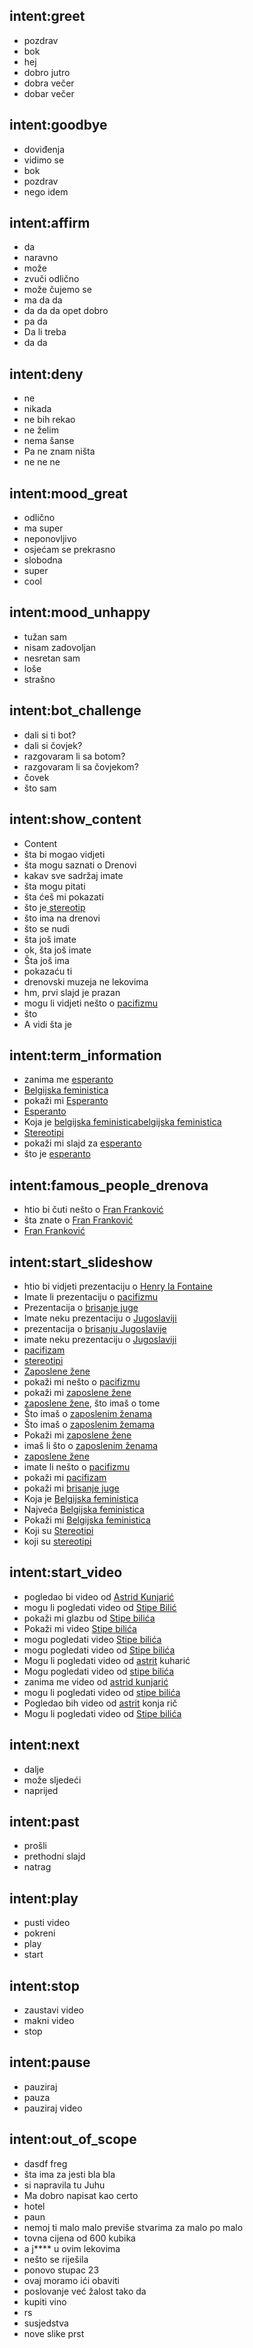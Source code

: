 ## intent:greet
- pozdrav
- bok
- hej
- dobro jutro
- dobra večer
- dobar večer

## intent:goodbye
- doviđenja
- vidimo se
- bok
- pozdrav
- nego idem

## intent:affirm
- da
- naravno
- može
- zvuči odlično
- može čujemo se
- ma da da
- da da da opet dobro
- pa da
- Da li treba
- da da

## intent:deny
- ne
- nikada
- ne bih rekao
- ne želim
- nema šanse
- Pa ne znam ništa
- ne ne ne

## intent:mood_great
- odlično
- ma super
- neponovljivo
- osjećam se prekrasno
- slobodna
- super
- cool

## intent:mood_unhappy
- tužan sam
- nisam zadovoljan
- nesretan sam
- loše
- strašno

## intent:bot_challenge
- dali si ti bot?
- dali si čovjek?
- razgovaram li sa botom?
- razgovaram li sa čovjekom?
- čovek
- što sam

## intent:show_content
- Content
- šta bi mogao vidjeti
- šta mogu saznati o Drenovi
- kakav sve sadržaj imate
- šta mogu pitati
- šta ćeš mi pokazati
- što je[ stereotip](search_terms)
- što ima na drenovi
- što se nudi
- šta još imate
- ok, šta još imate
- Šta još ima
- pokazaću ti
- drenovski muzeja ne lekovima
- hm, prvi slajd je prazan
- mogu li vidjeti nešto o [pacifizmu](search_terms)
- što
- A vidi šta je

## intent:term_information
- zanima me [esperanto](search_terms)
- [Belgijska feministica](search_terms)
- pokaži mi [Esperanto](search_terms)
- [Esperanto](search_terms)
- Koja je [belgijska feministica](search_terms)[b](search_terms)[elgijska feministica](search_terms)
- [Stereotipi](search_terms)
- pokaži mi slajd za [esperanto](search_terms)
- što je [esperanto](search_terms)

## intent:famous_people_drenova
- htio bi čuti nešto o [Fran Franković](famous_person)
- šta znate o [Fran Franković](famous_person)
- [Fran Franković](famous_person)

## intent:start_slideshow
- htio bi vidjeti prezentaciju o [Henry la Fontaine](search_terms)
- Imate li prezentaciju o [pacifizmu](search_terms)
- Prezentacija o [brisanje juge](search_terms)
- Imate neku prezentaciju o [Jugoslaviji](search_terms)
- prezentacija o [brisanju Jugoslavije](search_terms)
- imate neku prezentaciju o [Jugoslaviji](search_terms)
- [pacifizam](search_terms)
- [stereotipi](search_terms)
- [Zaposlene žene](search_terms)
- pokaži mi nešto o [pacifizmu](search_terms)
- pokaži mi [zaposlene žene](search_terms)
- [zaposlene žene](search_terms), što imaš o tome
- Što imaš o [zaposlenim ženama](search_terms)
- Što imaš o [zaposlenim žemama](search_terms)
- Pokaži mi [zaposlene žene](search_terms)
- imaš li što o [zaposlenim ženama](search_terms)
- [zaposlene žene](search_terms)
- imate li nešto o [pacifizmu](search_terms)
- pokaži mi [pacifizam](search_terms)
- pokaži mi [brisanje juge](search_terms)
- Koja je [Belgijska feministica](search_terms)
- Najveća [Belgijska feministica](search_terms)
- Pokaži mi [Belgijska feministica](search_terms)
- Koji su [Stereotipi](search_terms)
- koji su [stereotipi](search_terms)

## intent:start_video
- pogledao bi video od [Astrid Kunjarić](search_terms)
- mogu li pogledati video od [Stipe Bilić](search_terms)
- pokaži mi glazbu od [Stipe bilića](search_terms)
- Pokaži mi video [Stipe bilića](search_terms)
- mogu pogledati video [Stipe bilića](search_terms)
- mogu pogledati video od [Stipe bilića](search_terms)
- Mogu li pogledati video od [astrit](search_terms) kuharić
- Mogu pogledati video od [stipe bilića](search_terms)
- zanima me video od [astrid kunjarić](search_terms)
- mogu li pogledati  video od [stipe bilića](search_terms)
- Pogledao bih video od [astrit](search_terms) konja rič
- Mogu li pogledati video od [Stipe bilića](search_terms)

## intent:next
- dalje
- može sljedeći
- naprijed

## intent:past
- prošli
- prethodni slajd
- natrag

## intent:play
- pusti video
- pokreni
- play
- start

## intent:stop
- zaustavi video
- makni video
- stop

## intent:pause
- pauziraj
- pauza
- pauziraj video

## intent:out_of_scope
- dasdf freg
- šta ima za jesti bla bla
- si napravila tu Juhu
- Ma dobro napisat kao certo
- hotel
- paun
- nemoj ti malo malo previše stvarima za malo po malo
- tovna cijena od 600 kubika
- a j**** u ovim lekovima
- nešto se riješila
- ponovo stupac 23
- ovaj moramo ići obaviti
- poslovanje već žalost tako da
- kupiti vino
- rs
- susjedstva
- nove slike prst
